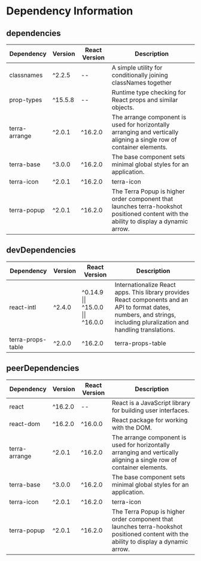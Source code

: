# Dependency Information

## dependencies
| Dependency | Version | React Version | Description |
|-|-|-|-|
| classnames | ^2.2.5 | -- | A simple utility for conditionally joining classNames together |
| prop-types | ^15.5.8 | -- | Runtime type checking for React props and similar objects. |
| terra-arrange | ^2.0.1 | ^16.2.0 | The arrange component is used for horizontally arranging and vertically aligning a single row of container elements. |
| terra-base | ^3.0.0 | ^16.2.0 | The base component sets minimal global styles for an application. |
| terra-icon | ^2.0.1 | ^16.2.0 | terra-icon |
| terra-popup | ^2.0.1 | ^16.2.0 | The Terra Popup is higher order component that launches terra-hookshot positioned content with the ability to display a dynamic arrow. |

## devDependencies
| Dependency | Version | React Version | Description |
|-|-|-|-|
| react-intl | ^2.4.0 | ^0.14.9 \|\| ^15.0.0 \|\| ^16.0.0 | Internationalize React apps. This library provides React components and an API to format dates, numbers, and strings, including pluralization and handling translations. |
| terra-props-table | ^2.0.0 | ^16.2.0 | terra-props-table |

## peerDependencies
| Dependency | Version | React Version | Description |
|-|-|-|-|
| react | ^16.2.0 | -- | React is a JavaScript library for building user interfaces. |
| react-dom | ^16.2.0 | ^16.0.0 | React package for working with the DOM. |
| terra-arrange | ^2.0.1 | ^16.2.0 | The arrange component is used for horizontally arranging and vertically aligning a single row of container elements. |
| terra-base | ^3.0.0 | ^16.2.0 | The base component sets minimal global styles for an application. |
| terra-icon | ^2.0.1 | ^16.2.0 | terra-icon |
| terra-popup | ^2.0.1 | ^16.2.0 | The Terra Popup is higher order component that launches terra-hookshot positioned content with the ability to display a dynamic arrow. |
